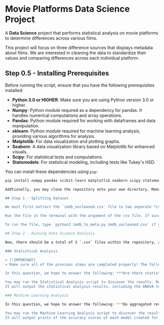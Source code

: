 # Movie Platforms Data Science Project

A **Data Science** project that performs statistical analysis on movie platforms to determine differences across various films.

This project will focus on three difference sources that displays metadata about films. We are interested in cleaning the data to standardize their values and comparing differences across each individual platform.

## Step 0.5 - Installing Prerequisites

Before running the script, ensure that you have the following prerequisites installed:

- **Python 3.0 or HIGHER**: Make sure you are using Python version 3.0 or higher.
- **Numpy**: Python module required as a dependency for pandas. It handles numerical computations and array operations.
- **Pandas**: Python module required for working with dataframes and data manipulation.
- **sklearn**: Python module required for machine learning analysis, providing various algorithms for analysis.
- **Matplotlib**: For data visualization and plotting graphs.
- **Seaborn**: A data visualization library based on Matplotlib for enhanced visuals.
- **Scipy**: For statistical tests and computations.
- **Statsmodels**: For statistical modeling, including tests like Tukey's HSD.

You can install these dependencies using `pip`:

```bash
pip install numpy pandas scikit-learn matplotlib seaborn scipy statsmodels

Addtionally, you may clone the repository onto your own directory. Make sure that both `rt_movies.csv` and `imdb_uncleaned.csv` are present, as they are the raw datasets that we're working with in this project.

## Step 1 - Splitting Dataset

We must first extract the `imdb_uncleaned.csv` file to two separate *csv's*. As the **imdb** website contains information about the ratings of both its own platform and metacritic's, we may separate these two through the `imdb_to_meta.py` file.

Run the file in the terminal with the argument of the csv file. If successful, it will generate two new csv files titled `imdb_movies.csv` and `metacritic_movies.csv` respectively.

To run the file, type `python3 imdb_to_meta.py imdb_uncleaned.csv` if you're using the Python interpreter. If you choose to use Anaconda, run `python imdb_to_meta.py imdb_uncleaned.csv` instead.

## Step 2 - Running Data Science Analysis

Now, there should be a total of 3 `.csv` files within the repository, and they should be named `imdb_movies.csv`, `metacritic_movies.csv` and `rt_movies.csv` respectively. We'll need these files to pass through the `data_cleaner.py` script in order for the other data analysis python files to work properly.

### Statistical Analysis

> [!IMPORTANT]
> Make sure all of the previous steps are completed properly! The following python script will rely on the `data_cleaner.py` script to process and return cleaned dataframes for use!

In this question, we hope to answer the following: ***Are there statistically significant differences in ratings between platforms like Rotten Tomatoes, IMDb, and Metacritic for the same movie?***

You may run the Statistical Analysis script to discover the results. Run `python3 stat_analysis.py` if you're using the default python interpreter or `python stat_analysis.py` if you're using Anaconda.
It will output the statistical analysis results, including the ANOVA test and p-values comparing ratings across platforms, along with post-hoc Tukey's HSD test results if significant differences are found. Additionally, t-tests will compare ratings between specific platforms, and graphical representations of the rating distributions will be displayed using box and bar plots.

### Machine Learning Analysis

In this question, we hope to answer the following: ***Do aggregated reviews from multiple sources provide a better predictor of a movie's overall success than individual platform scores?***

You may run the Machine Learning Analysis script to discover the results. Run `python3 ml_analysis.py` if you're using the default python interpreter or `python ml_analysis.py` if you're using Anaconda.
It will output prints of the accuracy scores of each model created for each platform, including an aggregated dataframe that averages all of the scores. The closer the value to `1`, the higher the accuracy as a predictor towards a movie's success.
